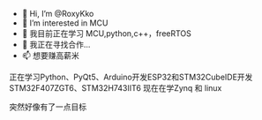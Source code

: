 - 👋 Hi, I’m @RoxyKko
- 👀 I’m interested in MCU
- 🌱 我目前正在学习 MCU,python,c++，freeRTOS
- 💞️ 我正在寻找合作...
- 📫 想要赚高薪米

正在学习Python、PyQt5、Arduino开发ESP32和STM32CubeIDE开发STM32F407ZGT6、STM32H743IIT6
现在在学Zynq 和 linux

突然好像有了一点目标
<!---
RoxyKko/RoxyKko is a ✨ special ✨ repository because its `README.md` (this file) appears on your GitHub profile.
You can click the Preview link to take a look at your changes.
--->
